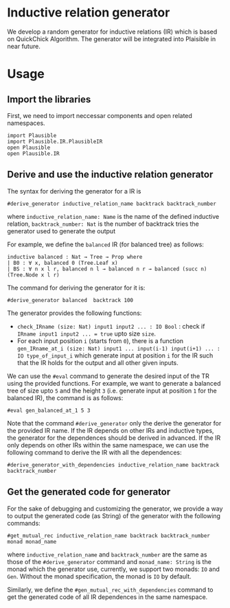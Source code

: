 # Inductive relation generator

We develop a random generator for inductive relations (IR) which is based on QuickChick Algorithm. 
The generator will be integrated into Plaisible in near future. 

# Usage

## Import the libraries

First, we need to import neccessar components and open related namespaces.

```lean
import Plausible
import Plausible.IR.PlausibleIR
open Plausible
open Plausible.IR
```

## Derive and use the inductive relation generator

The syntax for deriving the generator for a IR is 

```lean
#derive_generator inductive_relation_name backtrack backtrack_number
```

where 
`inductive_relation_name: Name` is the name of the defined inductive relation, 
`backtrack_number: Nat` is the number of backtrack tries the generator used to generate the output 


For example, we define the `balanced` IR (for balanced tree) as follows:

```lean
inductive balanced : Nat → Tree → Prop where
| B0 : ∀ x, balanced 0 (Tree.Leaf x)
| BS : ∀ n x l r, balanced n l → balanced n r → balanced (succ n) (Tree.Node x l r)
```

The command for deriving the generator for it is:

```lean
#derive_generator balanced  backtrack 100 
```

The generator provides the following functions:
- `check_IRname (size: Nat) input1 input2 ... : IO Bool` : check if `IRname input1 input2 ... = true` upto size `size`.
- For each input position `i` (starts from `0`), there is a function `gen_IRname_at_i (size: Nat) input1 ... input(i-1) input(i+1) ... : IO type_of_input_i`
which generate input at position `i` for the IR such that the IR holds for the output and all other given inputs.

We can use the `#eval` command to generate the desired input of the TR using the provided functions. 
For example, we want to generate a balanced tree of size upto `5` and the height `3` (i.e. generate input at position `1` for the balanced IR),
the command is as follows:
```lean
#eval gen_balanced_at_1 5 3
```

Note that the command `#derive_generator` only the derive the generator for the provided IR name. 
If the IR depends on other IRs and inductive types, the generator for the dependences should be derived in advanced. 
If the IR only depends on other IRs within the same namespace, we can use the following command to derive the IR with all the dependences:

```lean
#derive_generator_with_dependencies inductive_relation_name backtrack backtrack_number
```

## Get the generated code for generator

For the sake of debugging and customizing the generator, we provide a way to output the generated code (as String) 
of the generator with the following commands:

```lean
#get_mutual_rec inductive_relation_name backtrack backtrack_number monad monad_name
```

where 
`inductive_relation_name` and `backtrack_number` are the same as those of the `#derive_generator` command and
`monad_name: String` is the monad which the generator use, currently, we support two monads: `IO` and `Gen`.
Without the monad specification, the monad is `IO` by default.

Similarly, we define the `#gen_mutual_rec_with_dependencies` command to get the generated code of all IR dependences in the 
same namespace.




